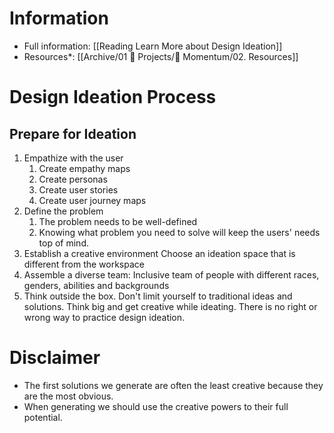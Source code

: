 
# Information
* Full information: [[Reading Learn More about Design Ideation]]
* Resources*: [[Archive/01 💼 Projects/📲 Momentum/02. Resources]]

# Design Ideation Process

## Prepare for Ideation

1. Empathize with the user
	1. Create empathy maps
	2. Create personas
	3. Create user stories
	4. Create user journey maps
2. Define the problem
	1. The problem needs to be well-defined
	2. Knowing what problem you need to solve will keep the users' needs top of mind. 
3. Establish a creative environment
	   Choose an ideation space that is different from the workspace
1. Assemble a diverse team: Inclusive team of people with different races, genders, abilities and backgrounds
2. Think outside the box. Don't limit yourself to traditional ideas and solutions. Think big and get creative while ideating. There is no right or wrong way to practice design ideation. 

# Disclaimer
 * The first solutions we generate are often the least creative because they are the most obvious. 
 * When generating we should use the creative powers to their full potential. 